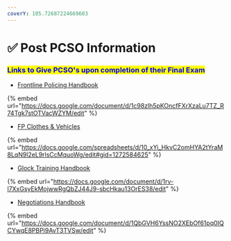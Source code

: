 ```yaml
---
coverY: 105.72687224669603
---
```


# ✅ Post PCSO Information

### <mark style="color:blue;">Links to Give PCSO's upon completion of their Final Exam</mark>

* [Frontline Policing Handbook](https://docs.google.com/document/d/1c98zlh5pKOncfFXrXzaLu7TZ\_R74Tgk7stOTVacWZYM/edit)

{% embed url="https://docs.google.com/document/d/1c98zlh5pKOncfFXrXzaLu7TZ_R74Tgk7stOTVacWZYM/edit" %}

* [FP Clothes & Vehicles](https://docs.google.com/spreadsheets/d/10\_xYi\_HkvC2omHYA2tYraM8LqN9l2eL9rlsCcMquoWg/edit#gid=1272584625)

{% embed url="https://docs.google.com/spreadsheets/d/10_xYi_HkvC2omHYA2tYraM8LqN9l2eL9rlsCcMquoWg/edit#gid=1272584625" %}

* [Glock Training Handbook](https://docs.google.com/document/d/1rv-l7XxGsyEkMojwwRgQbZJ44J9-sbcHkau13OrES38/edit)

{% embed url="https://docs.google.com/document/d/1rv-l7XxGsyEkMojwwRgQbZJ44J9-sbcHkau13OrES38/edit" %}

* [Negotiations Handbook](https://docs.google.com/document/d/1QbGVH6YssNO2XEbOf61pq0IQCYwqE8PBPi9AvT3TVSw/edit)

{% embed url="https://docs.google.com/document/d/1QbGVH6YssNO2XEbOf61pq0IQCYwqE8PBPi9AvT3TVSw/edit" %}
